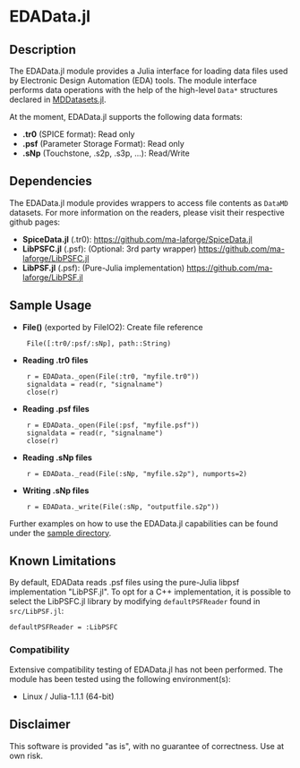 # EDAData.jl

## Description

The EDAData.jl module provides a Julia interface for loading data files used by Electronic Design Automation (EDA) tools.  The module interface performs data operations with the help of the high-level `Data*` structures declared in [MDDatasets.jl](https://github.com/ma-laforge/MDDatasets.jl).


At the moment, EDAData.jl supports the following data formats:

 - **.tr0** (SPICE format): Read only
 - **.psf** (Parameter Storage Format): Read only
 - **.sNp** (Touchstone, .s2p, .s3p, ...): Read/Write

## Dependencies

The EDAData.jl module provides wrappers to access file contents as `DataMD` datasets.  For more information on the readers, please visit their respective github pages:

 - **SpiceData.jl** (.tr0): <https://github.com/ma-laforge/SpiceData.jl>
 - **LibPSFC.jl** (.psf): (Optional: 3rd party wrapper) <https://github.com/ma-laforge/LibPSFC.jl>
 - **LibPSF.jl** (.psf): (Pure-Julia implementation) <https://github.com/ma-laforge/LibPSF.jl>

## Sample Usage

 - **File()** (exported by FileIO2): Create file reference

		File([:tr0/:psf/:sNp], path::String)

 - **Reading .tr0 files**

		r = EDAData._open(File(:tr0, "myfile.tr0"))
		signaldata = read(r, "signalname")
		close(r)

 - **Reading .psf files**

		r = EDAData._open(File(:psf, "myfile.psf"))
		signaldata = read(r, "signalname")
		close(r)

 - **Reading .sNp files**

		r = EDAData._read(File(:sNp, "myfile.s2p"), numports=2)

 - **Writing .sNp files**

		r = EDAData._write(File(:sNp, "outputfile.s2p"))

Further examples on how to use the EDAData.jl capabilities can be found under the [sample directory](sample/).

## Known Limitations

By default, EDAData reads .psf files using the pure-Julia libpsf implementation "LibPSF.jl".  To opt for a C++ implementation, it is possible to select the LibPSFC.jl library by modifying `defaultPSFReader` found in `src/LibPSF.jl`:

	defaultPSFReader = :LibPSFC

### Compatibility

Extensive compatibility testing of EDAData.jl has not been performed.  The module has been tested using the following environment(s):

 - Linux / Julia-1.1.1 (64-bit)

## Disclaimer

This software is provided "as is", with no guarantee of correctness.  Use at own risk.
